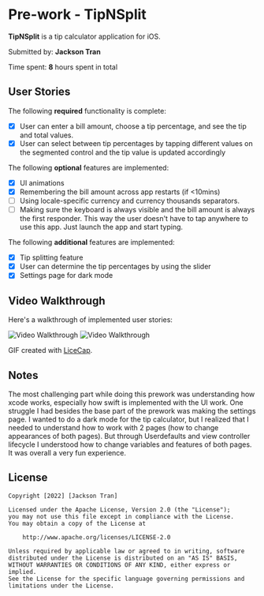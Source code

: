 # Pre-work - TipNSplit

**TipNSplit** is a tip calculator application for iOS.

Submitted by: **Jackson Tran**

Time spent: **8** hours spent in total

## User Stories

The following **required** functionality is complete:

* [x] User can enter a bill amount, choose a tip percentage, and see the tip and total values.
* [x] User can select between tip percentages by tapping different values on the segmented control and the tip value is updated accordingly

The following **optional** features are implemented:

* [x] UI animations
* [x] Remembering the bill amount across app restarts (if <10mins)
* [ ] Using locale-specific currency and currency thousands separators.
* [ ] Making sure the keyboard is always visible and the bill amount is always the first responder. This way the user doesn't have to tap anywhere to use this app. Just launch the app and start typing.

The following **additional** features are implemented:

- [x] Tip splitting feature
- [x] User can determine the tip percentages by using the slider
- [x] Settings page for dark mode

## Video Walkthrough

Here's a walkthrough of implemented user stories:

<img src='https://i.imgur.com/BnPZFcq.gif' title='Video Walkthrough' width='' alt='Video Walkthrough' />
<img src='https://i.imgur.com/0BHzXUw.gif' title='Video Walkthrough' width='' alt='Video Walkthrough' />

GIF created with [LiceCap](http://www.cockos.com/licecap/).

## Notes
The most challenging part while doing this prework was understanding how xcode works, especially how swift is implemented with the UI work. One struggle I had besides the base part of the prework was making the settings page. I wanted to do a dark mode for the tip calculator, but I realized that I needed to understand how to work with 2 pages (how to change appearances of both pages). But through Userdefaults and view controller lifecycle I understood how to change variables and features of both pages. It was overall a very fun experience. 

## License

    Copyright [2022] [Jackson Tran]

    Licensed under the Apache License, Version 2.0 (the "License");
    you may not use this file except in compliance with the License.
    You may obtain a copy of the License at

        http://www.apache.org/licenses/LICENSE-2.0

    Unless required by applicable law or agreed to in writing, software
    distributed under the License is distributed on an "AS IS" BASIS,
    WITHOUT WARRANTIES OR CONDITIONS OF ANY KIND, either express or implied.
    See the License for the specific language governing permissions and
    limitations under the License.
